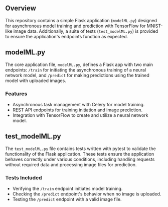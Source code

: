 ## Overview
This repository contains a simple Flask application (`modelML.py`) designed for asynchronous model training and prediction with TensorFlow for MNIST-like image data. Additionally, a suite of tests (`test_modelML.py`) is provided to ensure the application's endpoints function as expected.

## modelML.py
The core application file, `modelML.py`, defines a Flask app with two main endpoints: `/train` for initiating the asynchronous training of a neural network model, and `/predict` for making predictions using the trained model with uploaded images.

### Features
- Asynchronous task management with Celery for model training.
- REST API endpoints for training initiation and image prediction.
- Integration with TensorFlow to create and utilize a neural network model.

## test_modelML.py
The `test_modelML.py` file contains tests written with pytest to validate the functionality of the Flask application. These tests ensure the application behaves correctly under various conditions, including handling requests without required data and processing image files for prediction.

### Tests Included
- Verifying the `/train` endpoint initiates model training.
- Checking the `/predict` endpoint's behavior when no image is uploaded.
- Testing the `/predict` endpoint with a valid image file.
